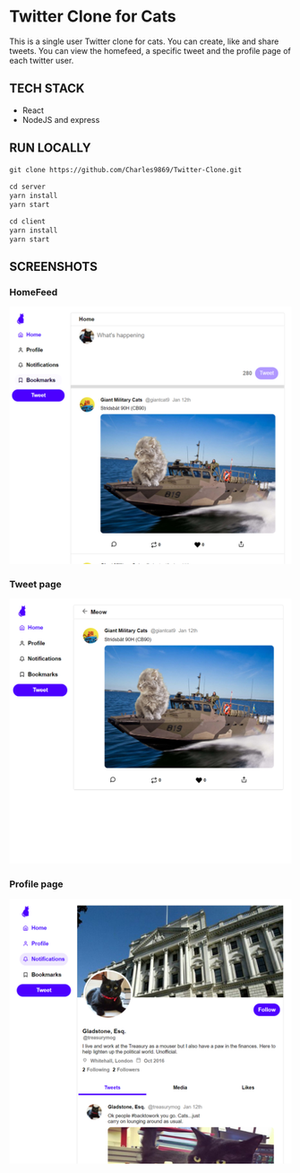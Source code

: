 # Twitter Clone for Cats

This is a single user Twitter clone for cats. You can create, like and share tweets. You can view the homefeed, a specific tweet and the profile page of each twitter user.

## TECH STACK

- React
- NodeJS and express

## RUN LOCALLY
```
git clone https://github.com/Charles9869/Twitter-Clone.git
```
```
cd server
yarn install
yarn start
```
```
cd client
yarn install
yarn start
```
## SCREENSHOTS

### HomeFeed

![image](./assets/homefeed.png)

### Tweet page

![image](./assets/tweet.png)

### Profile page

![image](./assets/profile.png)
